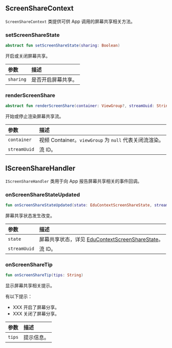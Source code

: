 ## ScreenShareContext

`ScreenShareContext` 类提供可供 App 调用的屏幕共享相关方法。

### setScreenShareState

```kotlin
abstract fun setScreenShareState(sharing: Boolean)
```

开启或关闭屏幕共享。

| 参数      | 描述               |
| :-------- | :----------------- |
| `sharing` | 是否开启屏幕共享。 |

### renderScreenShare

```kotlin
abstract fun renderScreenShare(container: ViewGroup?, streamUuid: String)
```

开始或停止渲染屏幕共享流。

| 参数         | 描述                                                   |
| :----------- | :----------------------------------------------------- |
| `container`  | 视频 Container。`viewGroup` 为 `null` 代表关闭流渲染。 |
| `streamUuid` | 流 ID。                                                |

## IScreenShareHandler

`IScreenShareHandler` 类用于向 App 报告屏幕共享相关的事件回调。

### onScreenShareStateUpdated

```kotlin
fun onScreenShareStateUpdated(state: EduContextScreenShareState, streamUuid: String)
```

屏幕共享状态发生改变。

| 参数         | 描述                                                                                                                                                |
| :----------- | :-------------------------------------------------------------------------------------------------------------------------------------------------- |
| `state`      | 屏幕共享状态，详见 [EduContextScreenShareState](/cn/agora-class/edu_context_api_ref_android_type_def?platform=Android#educontextscreensharestate)。 |
| `streamUuid` | 流 ID。                                                                                                                                             |

### onScreenShareTip

```kotlin
fun onScreenShareTip(tips: String)
```

显示屏幕共享相关提示。

有以下提示：

-   XXX 开启了屏幕分享。
-   XXX 关闭了屏幕分享。

| 参数   | 描述       |
| :----- | :--------- |
| `tips` | 提示信息。 |
